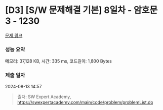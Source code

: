 # [D3] [S/W 문제해결 기본] 8일차 - 암호문3 - 1230 

[문제 링크](https://swexpertacademy.com/main/code/problem/problemDetail.do?contestProbId=AV14zIwqAHwCFAYD) 

### 성능 요약

메모리: 37,128 KB, 시간: 335 ms, 코드길이: 1,800 Bytes

### 제출 일자

2024-08-13 14:57



> 출처: SW Expert Academy, https://swexpertacademy.com/main/code/problem/problemList.do